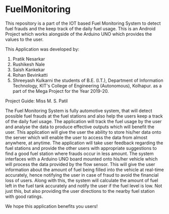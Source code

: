 # FuelMonitoring
This repository is a part of the IOT based Fuel Monitoring System to detect fuel frauds and the keep track of the daily fuel usage. 
This is an Android Project which works alongside of the Arduino UNO which provides the values to the user.

This Application was developed by:
1. Pratik Nesarkar
2. Rushikesh Nale
3. Saish Kankekar
4. Rohan Bevinkatti
5. Shreeyash Kulkarni
the students of B.E. (I.T.),
Department of Information Technology, 
KIT's College of Engineering (Autonomous), 
Kolhapur.
as a part of the Mega Project for the Year 2019-20.

Project Guide: Miss M. S. Patil

The Fuel Monitoring System is fully automotive system, that will detect possible fuel frauds at the fuel stations and also help the users keep a track of the daily fuel usage. The application will track the fuel usage by the user and analyse the data to produce effective outputs which will benefit the user. This application will give the user the ability to store his/her data onto the server which will enable the user to access the data from almost anywhere, at anytime. The application will take user feedback regarding the fuel stations and provide the other users with appropriate suggestions to find a good fuel station where frauds occur in less amount. The system interfaces with a Arduino UNO board mounted onto his/her vehicle which will process the data provided by the flow sensor. This will give the user information about the amount of fuel being filled into the vehicle at real-time accurately, hence notifying the user in case of fraud to avoid the financial loss of users. Along with this, the system will calculate the amount of fuel left in the fuel tank accurately and notify the user if the fuel level is low. Not just this, but also providing the user directions to the nearby fuel station with good ratings.

We hope this application benefits you users!
